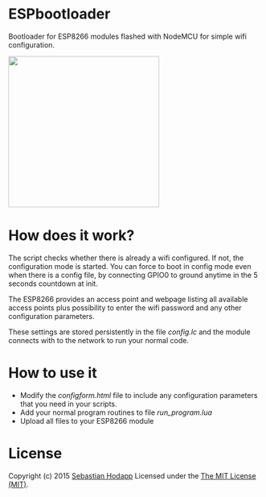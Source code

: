 # ESPbootloader
Bootloader for ESP8266 modules flashed with NodeMCU for simple wifi configuration.

<img width='300' src='http://www.sebastian-hodapp.de/wp-content/uploads/images/espbootloader-comfortable-wifi-configuration/github_espbootloader.jpg'>

# How does it work?
The script checks whether there is already a wifi configured. If not, the configuration mode is started. You can force to boot in config mode even when there is a config file, by connecting GPIO0 to ground anytime in the 5 seconds countdown at init.

The ESP8266 provides an access point and webpage listing all available access points plus possibility to enter the wifi password and any other configuration parameters.

These settings are stored persistently in the file *config.lc* and the module connects with to the network to run your normal code.

# How to use it
* Modify the *configform.html* file to include any configuration parameters that you need in your scripts.
* Add your normal program routines to file *run_program.lua*
* Upload all files to your ESP8266 module

# License
Copyright (c) 2015 [Sebastian Hodapp](http://www.sebastian-hodapp.de) Licensed under the [The MIT License (MIT)](http://opensource.org/licenses/MIT).
